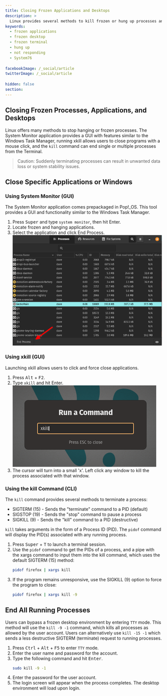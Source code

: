 ```yaml
---
title: Closing Frozen Applications and Desktops
description: >
  Linux provides several methods to kill frozen or hung up processes and applications using GUI applications or terminal commands.
keywords:
  - frozen applications
  - frozen desktop
  - frozen terminal
  - hung up
  - not responding
  - System76

facebookImage: /_social/article
twitterImage: /_social/article

hidden: false
section:
---
```


## Closing Frozen Processes, Applications, and Desktops

Linux offers many methods to stop hanging or frozen processes. The System Monitor application provides a GUI with features similar to the Windows Task Manager, running xkill allows users to close programs with a mouse click, and the `kill` command can end single or multiple processes from the Terminal.

>Caution: Suddenly terminating processes can result in unwanted data loss or system stability issues.

## Close Specific Applications or Windows

### Using System Monitor (GUI)

The System Monitor application comes prepackaged in Pop!\_OS. This tool provides a GUI and functionality similar to the Windows Task Manager.

1. Press <kbd>Super</kbd> and type `system monitor`, then hit Enter.
2. Locate frozen and hanging applications.
3. Select the application and click End Process.
   ![gnome-system-monitor](/images/ending-frozen-applications/gnome-system-monitor.png)

### Using xkill (GUI)

Launching xkill allows users to click and force close applications.

1. Press <kbd>Alt</kbd> + <kbd>F2</kbd>.
2. Type `xkill` and hit Enter.
   ![launch-xkill](/images/ending-frozen-applications/launch-xkill.png)
3. The cursor will turn into a small 'x'. Left click any window to kill the process associated with that window.

### Using the kill Command (CLI)

The `kill` command provides several methods to terminate a process:

- SIGTERM (15) - Sends the "terminate" command to a PID (default)
- SIGSTOP (19) - Sends the "stop" command to pause a process
- SIGKILL (9) - Sends the "kill" command to a PID (destructive)

`kill` takes arguments in the form of a Process ID (PID). The `pidof` command will display the PID(s) associated with any running process.

1. Press <kbd>Super</kbd> + <kbd>T</kbd> to launch a terminal session.
2. Use the `pidof` command to get the PIDs of a process, and a pipe with the xargs command to input them into the kill command, which uses the default SIGTERM (15) method:
    ```bash
    pidof firefox | xargs kill
    ```
3. If the program remains unresponsive, use the SIGKILL (9) option to force the program to close:
    ```bash
    pidof firefox | xargs kill -9
    ```

## End All Running Processes

Users can bypass a frozen desktop environment by entering `TTY` mode. This method will use the `kill -9 -1` command, which kills all processes as allowed by the user account. Users can alternatively use `kill -15 -1` which sends a less destructive SIGTERM (terminate) request to running processes.

1. Press <kbd>Ctrl</kbd> + <kbd>Alt</kbd> + <kbd>F5</kbd> to enter `TTY` mode.
2. Enter the user name and password for the account.
3. Type the following command and hit <kbd>Enter</kbd>.
    ```bash
    sudo kill -9 -1
    ```
4. Enter the password for the user account.
5. The login screen will appear when the process completes. The desktop environment will load upon login.
